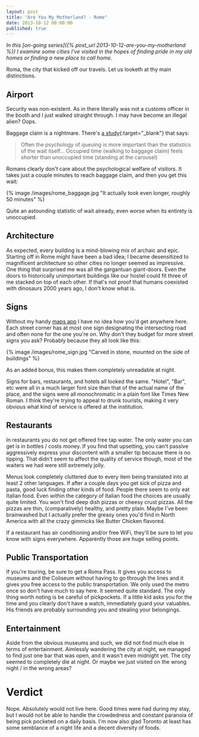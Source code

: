 ```yaml
---
layout: post
title: "Are You My Motherland? - Rome"
date: 2013-10-12 00:00:00
published: true
---
```


_In this [on-going series]({% post_url 2013-10-12-are-you-my-motherland %}) I 
examine some cities I've visited in the hopes of finding pride in my old homes 
or finding a new place to call home._

Roma, the city that kicked off our travels. Let us looketh at thy main 
distinctions.

## Airport ##

Security was non-existent. As in there literally was not a customs officer in 
the booth and I just walked straight through. I may have become an illegal 
alien? Oops.

Baggage claim is a nightmare. There's [a 
study](http://www.nytimes.com/2012/08/19/opinion/sunday/why-waiting-in-line-is-torture.html?pagewanted=all){:target="_blank"} 
that says:

> Often the psychology of queuing is more important than the statistics of the wait itself... Occupied time (walking to baggage claim) feels shorter than unoccupied time (standing at the carousel)

Romans clearly don't care about the psychological welfare of visitors. It takes 
just a couple minutes to reach baggage claim, and then you get this wait:

{% image /images/rome_baggage.jpg "It actually took even longer, roughly 50 minutes" %}

Quite an astounding statistic of wait already, even worse when its entirety is 
unoccupied.

## Architecture ##

As expected, every building is a mind-blowing mix of archaic and epic. Starting 
off in Rome might have been a bad idea; I became desensitized to magnificent 
architecture so other cities no longer seemed as impressive. One thing that 
surprised me was all the gargantuan giant-doors. Even the doors to historically 
unimportant buildings like our hostel could fit three of me stacked on top of 
each other. If that's not proof that humans coexisted with dinosaurs 2000 years 
ago, I don't know what is.


## Signs ##

Without my handy [maps app](http://mapswith.me/en/home) I have no idea how you'd 
get anywhere here. Each street corner has at most one sign designating the 
intersecting road and often none for the one you're on. Why don't they budget 
for more street signs you ask? Probably because they all look like this:

{% image /images/rome_sign.jpg "Carved in stone, mounted on the side of buildings" %}

As an added bonus, this makes them completely unreadable at night.

Signs for bars, restaurants, and hotels all looked the same. "Hotel", "Bar", etc 
were all in a much larger font size than that of the actual name of the place, 
and the signs were all monochromatic in a plain font like Times New Roman. I 
think they're trying to appeal to drunk tourists, making it very obvious what 
kind of service is offered at the institution.


## Restaurants ##

In restaurants you do not get offered free tap water. The only water you can get 
is in bottles / costs money. If you find that upsetting, you can't passive 
aggressively express your discontent with a smaller tip because there _is_ no 
tipping. That didn't seem to affect the quality of service though, most of the 
waiters we had were still extremely jolly.

Menus look completely cluttered due to every item being translated into at least 
2 other languages. If after a couple days you get sick of pizza and pasta, good luck 
finding other kinds of food. People there seem to only eat Italian food. Even within the 
category of Italian food the choices are usually quite limited. You won't find deep dish 
pizzas or cheesy crust pizzas. All the pizzas are thin, (comparatively) healthy, and 
pretty plain. Maybe I've been brainwashed but I actually prefer the greasy ones you'd find 
in North America with all the crazy gimmicks like Butter Chicken flavored.

If a restaurant has air conditioning and/or free WiFi, they'll be sure to let 
you know with signs everywhere. Apparently those are huge selling points.


## Public Transportation ##

If you're touring, be sure to get a Roma Pass. It gives you access to museums 
and the Coliseum without having to go through the lines and it gives you free 
access to the public transportation. We only used the metro once so don't have 
much to say here. It seemed quite standard. The only thing worth noting is be 
careful of pickpockets. If a little kid asks you for the time and you clearly 
don't have a watch, immediately guard your valuables. His friends are probably 
surrounding you and stealing your belongings.


## Entertainment ##

Aside from the obvious museums and such, we did not find much else in terms of 
entertainment. Aimlessly wandering the city at night, we managed to find just 
one bar that was open, and it wasn't even midnight yet. The city seemed to 
completely die at night. Or maybe we just visited on the wrong night / in the 
wrong areas?


# Verdict #

Nope. Absolutely would not live here. Good times were had during my stay, but I 
would not be able to handle the crowdedness and constant paranoia of being pick 
pocketed on a daily basis. I'm now also glad Toronto at least has some semblance 
of a night life and a decent diversity of foods.
